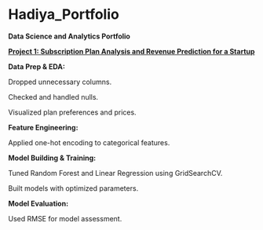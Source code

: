 # Hadiya_Portfolio

**Data Science and Analytics Portfolio**

[**Project 1: Subscription Plan Analysis and Revenue Prediction for a Startup**](https://github.com/HadiyaArfa/Subscription_Plan_Analysis_and_Revenue_Prediction_for_a_Startup/tree/main)

**Data Prep & EDA:**

Dropped unnecessary columns.

Checked and handled nulls.

Visualized plan preferences and prices.

**Feature Engineering:**

Applied one-hot encoding to categorical features.

**Model Building & Training:**

Tuned Random Forest and Linear Regression using GridSearchCV.

Built models with optimized parameters.

**Model Evaluation:**

Used RMSE for model assessment.
